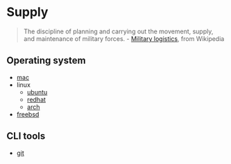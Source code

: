 # Supply

> The discipline of planning and carrying out the movement, supply, and maintenance of military forces. - [Military logistics](https://en.wikipedia.org/wiki/Military_logistics), from Wikipedia

## Operating system

- [mac](mac.md)
- linux
  - [ubuntu](ubuntu.md)
  - [redhat](redhat.md)
  - [arch](arch.md)
- [freebsd](freebsd.md)

## CLI tools

- [git](tools.md#git)
